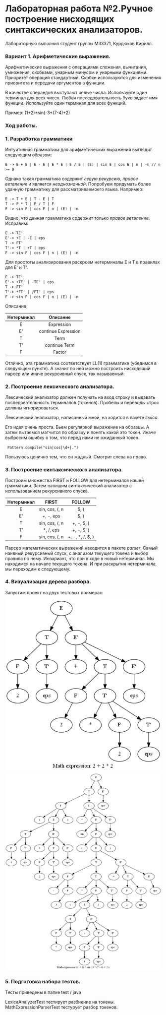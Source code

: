 # Лабораторная работа №2.Ручное построение нисходящих синтаксических анализаторов.

Лабораторную выполнил студент группы М33371, Курдюков Кирилл. 

### Вариант 1. Арифметические выражения. 

Арифметические выражения с операциями сложения, вычитания,
умножения, скобками, унарным минусом и унарными функциями. Приоритет операций стандартный. 
Скобки используются для изменения приоритета и передачи аргументов в функции.

В качестве операндов выступают целые числа. Используйте один терминал для всех чисел. 
Любая последовательность букв задает имя функции. Используйте один терминал для всех функций.

<p>Пример: (1+2)*sin(-3*(7-4)+2)</p>

### Ход работы. 

### 1. Разработка грамматики 

Интуитивная грамматика для арифметических выражений выглядит следующим образом:

    E -> E + E | E - E | E * E | E / E | (E) | sin E | cos E | n | -n // n >= 0

Однако такая грамматика содержит *левую рекурсию*, *правое ветвление* и является *неоднозначной*.
Попробуем придумать более удачную грамматику для рассматриваемоего языка. Например:


    E -> T + E | T - E | T
    T -> F * T | F / T | F
    F -> sin F | cos F | n | (E) | -n 

Видно, что данная грамматика содержит только *правое ветвление*. Исправим: 

    E -> TE'
    E'-> +E | -E | eps
    T -> FT'
    T'-> *T | +T | eps 
    F -> sin F | cos F | n | (E) | -n

Для простоты анализирования раскроем нетерминалы E и T в правилах для E' и T'.

    E -> TE'
    E'-> +TE' | -TE' | eps
    T -> FT'
    T'-> *FT' | /FT' | eps 
    F -> sin F | cos F | n | (E) | -n

Описание:

| Нетерминал | Описание |
| :-------: | :------: |
| E | Expression |
| E' | continue Expression | 
| T | Term | 
| T' | continue Term | 
| F | Factor | 

Отлично, эта грамматика соответствует LL(1) грамматике (убедимся в следующем пункте). А значит по ней 
можно построить нисходящий парсер или иначе рекурсивный спуск, так называемый. 

### 2. Построение лексического анализатора.

Лексический анализатор должен получать на вход строку и выдавать
последовательность терминалов (токенов). Пробелы и переводы строк
должны игнорироваться. 

Лексический анализатор, написанный мной, на ходится в пакете *lexica*.

Его идея очень проста. Бьем регуляркой выражение на образцы. А затем пытаемся 
матчится по образцу и понять какой это токен. Иначе выбросим ошибку о том, что 
перед нами не ожиданный токен.

<code> Pattern.compile("sin|cos|\\d+|.") </code> 

Пользуюсь ценично тем, что он жадный. Смотрит слева на право. 

### 3. Построение синтаксического анализатора. 

Построим множества FIRST и FOLLOW для нетерминалов нашей
грамматики. Затем напишим синтаксический анализатор с использованием рекурсивного спуска.

| Нетерминал | FIRST | FOLLOW |
| :---: | :---: | :---: |
| E | sin, cos, (, n | $, ) | 
| E' | +, -, eps | $, ) |
| T | sin, cos, (, n | +, -, $, )|
| T' | *, /, eps | +, -, $, ) |
| F | sin, cos, (, n | +, -, *, /, $, ) |

Парсер математических выражений находится в пакете *parser*. Самый наивный рекурсивный спуск,
c анализом текущего токена и выбор правила по нему. Инвариант, что при в ходе в новый нетерминал.
Мы находимся на начале текущего токена. И при раскрытия нетерминала, мы переходим к следующему.

### 4. Визуализация дерева разбора. 

Запустим проект на двух тестовых примерах: 

<img src="./images/2021-10-31-01-54-44.png" alt="2 + 2 * 2">

<img src="./images/2021-10-31-14-56-30.png" alt="">

### 5. Подготовка набора тестов.

Тесты приведены в папке test / java 

LexicaAnalyzerTest тестирует разбиение на токены.
MathExpressionParserTest тестурует разбор токенов. 
